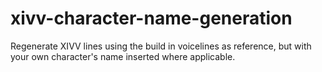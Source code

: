 # xivv-character-name-generation
Regenerate XIVV lines using the build in voicelines as reference, but with your own character's name inserted where applicable. 
